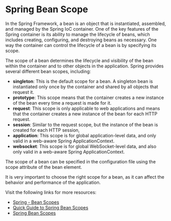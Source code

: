 # Spring Bean Scope

In the Spring Framework, a bean is an object that is instantiated, assembled, and managed by the Spring IoC container. One of the key features of the Spring container is its ability to manage the lifecycle of beans, which includes creating, configuring, and destroying beans as necessary. One way the container can control the lifecycle of a bean is by specifying its scope.

The scope of a bean determines the lifecycle and visibility of the bean within the container and to other objects in the application. Spring provides several different bean scopes, including:

- **singleton**: This is the default scope for a bean. A singleton bean is instantiated only once by the container and shared by all objects that request it.
- **prototype**: This scope means that the container creates a new instance of the bean every time a request is made for it.
- **request**: This scope is only applicable to web applications and means that the container creates a new instance of the bean for each HTTP request.
- **session**: Similar to the request scope, but the instance of the bean is created for each HTTP session,
- **application**: This scope is for global application-level data, and only valid in a web-aware Spring ApplicationContext.
- **websocket**: This scope is for global WebSocket-level data, and also only valid in a web-aware Spring ApplicationContext.

The scope of a bean can be specified in the configuration file using the scope attribute of the bean element.

It is very important to choose the right scope for a bean, as it can affect the behavior and performance of the application.

Visit the following links for more resources:

- [Spring - Bean Scopes](https://www.tutorialspoint.com/spring/spring_bean_scopes.htm)
- [Quick Guide to Spring Bean Scopes](https://www.baeldung.com/spring-bean-scopes)
- [Spring Bean Scopes](https://www.digitalocean.com/community/tutorials/spring-bean-scopes)
